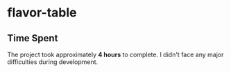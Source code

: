 # flavor-table

## Time Spent

The project took approximately **4 hours** to complete. I didn't face any major difficulties during development.